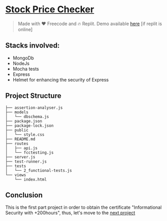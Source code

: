 # [Stock Price Checker](https://freecodecamp.org/learn/information-security/information-security-projects/stock-price-checker)
> Made with ❤️ Freecode and 🔥 Replit.
Demo available [here](https://boilerplate-project-stockchecker.diogo10.repl.co) [if replit is online]

## Stacks involved:
- MongoDb
- NodeJs
- Mocha tests
- Express
- Helmet for enhancing the security of Express

## Project Structure
```
├── assertion-analyser.js
├── models
│   └── dbschema.js
├── package.json
├── package-lock.json
├── public
│   └── style.css
├── README.md
├── routes
│   ├── api.js
│   └── fcctesting.js
├── server.js
├── test-runner.js
├── tests
│   └── 2_functional-tests.js
└── views
    └── index.html
```
## Conclusion
This is the first part project in order to obtain the certificate "Informational Security with +200hours", thus, let's move to the [next project]()
